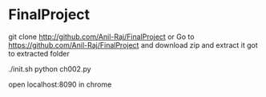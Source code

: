 # FinalProject
git clone http://github.com/Anil-Raj/FinalProject
or 
Go to https://github.com/Anil-Raj/FinalProject and download zip and extract it
got to extracted folder

./init.sh
python ch002.py

open localhost:8090 in chrome 
